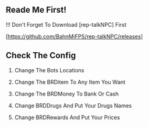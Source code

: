 ## Reade Me First!

!!! Don't Forget To Download [rep-talkNPC] First

[https://github.com/BahnMiFPS/rep-talkNPC/releases]

## Check The Config

1. Change The Bots Locations

2. Change The BRDitem To Any Item You Want

3. Change The BRDMoney To Bank Or Cash

4. Change BRDDrugs And Put Your Drugs Names

5. Change BRDRewards And Put Your Prices
